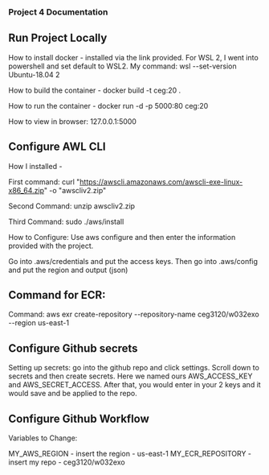 ### Project 4 Documentation 


## Run Project Locally 

How to install docker - installed via the link provided. For WSL 2, I went into powershell and set default to WSL2. 
My command: wsl --set-version Ubuntu-18.04 2

How to build the container - docker build -t ceg:20 .

How to run the container - docker run -d -p 5000:80 ceg:20

How to view in browser: 127.0.0.1:5000


## Configure AWL CLI 

How I installed - 

First command: curl "https://awscli.amazonaws.com/awscli-exe-linux-x86_64.zip" -o "awscliv2.zip"

Second Command: unzip awscliv2.zip

Third Command: sudo ./aws/install

How to Configure: Use aws configure and then enter the information provided with the project. 

Go into .aws/credentials and put the access keys. Then go into .aws/config and put the region and output (json)


## Command for ECR: 

Command: aws exr create-repository --repository-name ceg3120/w032exo --region us-east-1

## Configure Github secrets

Setting up secrets: go into the github repo and click settings. Scroll down to secrets and then create secrets. Here we named ours AWS_ACCESS_KEY and AWS_SECRET_ACCESS. After that, you would enter in your 2 keys and it would save and be applied to the repo. 

## Configure Github Workflow

Variables to Change: 

MY_AWS_REGION - insert the region - us-east-1
MY_ECR_REPOSITORY - insert my repo - ceg3120/w032exo 
